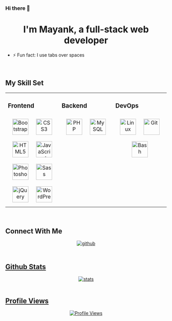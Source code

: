 ### Hi there 👋

<!--
**bhurani/bhurani** is a ✨ _special_ ✨ repository because its `README.md` (this file) appears on your GitHub profile.

Here are some ideas to get you started:

- 🔭 I’m currently working on ...
- 🌱 I’m currently learning ...
- 👯 I’m looking to collaborate on ...
- 🤔 I’m looking for help with ...
- 💬 Ask me about ...
- 📫 How to reach me: ...
- 😄 Pronouns: ...
- ⚡ Fun fact: ...
-->

# <div align="center">I'm Mayank, a full-stack web developer</div>
- ⚡ Fun fact: I use tabs over spaces

<br/>

## My Skill Set
<table>
<tr>
<td valign="top" width="33.33%">

### Frontend
<div align="center">
<img alt="Bootstrap" height="50" style="margin:10px" src="https://profilinator.rishav.dev/skills-assets/bootstrap-plain.svg"/>
<img alt="CSS3" height="50" style="margin:10px" src="https://profilinator.rishav.dev/skills-assets/css3-original-wordmark.svg"/>
<img alt="HTML5" height="50" style="margin:10px" src="https://profilinator.rishav.dev/skills-assets/html5-original-wordmark.svg"/>
<img alt="JavaScript" height="50" style="margin:10px" src="https://profilinator.rishav.dev/skills-assets/javascript-original.svg"/>
<img alt="Photoshop" height="50" style="margin:10px" src="https://profilinator.rishav.dev/skills-assets/photoshop-plain.svg"/>
<img alt="Sass" height="50" style="margin:10px" src="https://profilinator.rishav.dev/skills-assets/sass-original.svg"/>
<img alt="jQuery" height="50" style="margin:10px" src="https://profilinator.rishav.dev/skills-assets/jquery.png"/>
<img alt="WordPress" height="50" style="margin:10px" src="https://profilinator.rishav.dev/skills-assets/wordpress.png"/>
</div>

</td>
<td valign="top" width="33.33%">

### Backend
<div align="center">
<img alt="PHP" height="50" style="margin:10px" src="https://static.javatpoint.com/phppages/images/php-tutorial.png"/>
<img alt="MySQL" height="50" style="margin:10px" src="https://profilinator.rishav.dev/skills-assets/mysql-original-wordmark.svg"/>
</div>

</td>
<td valign="top" width="33.33%">

### DevOps
<div align="center">
<img alt="Linux" height="50" style="margin:10px" src="https://profilinator.rishav.dev/skills-assets/linux-original.svg"/>
<img alt="Git" height="50" style="margin:10px" src="https://profilinator.rishav.dev/skills-assets/git-scm-icon.svg"/>
<img alt="Bash" height="50" style="margin:10px" src="https://profilinator.rishav.dev/skills-assets/gnu_bash-icon.svg"/>
</div>

</td>
</tr>
</table>

<br/>

## Connect With Me
<div align="center">
<a href="https://github.com/bhurani" target="_blank">
<img alt="github" src="https://img.shields.io/badge/github-%2324292e.svg?&style=for-the-badge&logo=github&logoColor=white" style="margin-bottom:5px"/>
</div>

<br/>

## Github Stats
<div align="center">
<img alt="stats" src="https://github-readme-stats.vercel.app/api?username=bhurani&show_icons=true&count_private=true&hide_border=true"/>
</div>

<br/>

## Profile Views
<div align="center">
<img alt="Profile Views" src="https://komarev.com/ghpvc/?username=bhurani&&style=flat-square"/>
</div>
